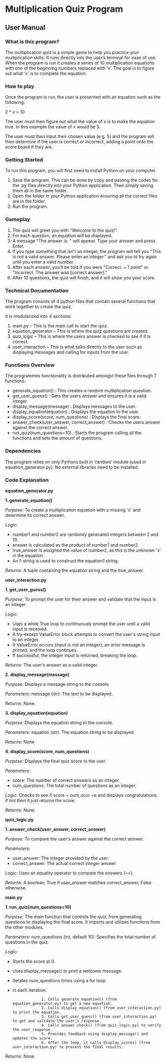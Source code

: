 # **Multiplication Quiz Program**

## User Manual

### What is this program?

The multiplication quiz is a simple game to help you practice your multiplication skills. It runs directly into the user’s terminal for ease of use. When the program is run it creates a series of 10 multiplication equations with one of the beginning numbers replaced with ‘x’. The goal is to figure out what ‘x’ is to complete the equation.

### How to play

Once the program is run, the user is presented with an equation such as the following:

2 \* x = 10

The user must then figure out what the value of x is to make the equation true. In this example the value of x would be 5.

The user must then input their chosen value (e.g. 5) and the program will then determine if the user is correct or incorrect, adding a point onto the score board if they are.

### Getting Started

To run this program, you will first need to install Python on your computer.

1. Save the program. This can be done by copy and pasting the codes for the .py files directly into your Python application. Then simply saving them all in the same folder.
2. Open the folder in your Python application ensuring all the correct files are in the folder.
3. Run the program.

### Gameplay

1. The quiz will greet you with "Welcome to the quiz!".
2. For each question, an equation will be displayed.
3. A message "The answer is: " will appear. Type your answer and press Enter.
4. If you type something that isn't an integer, the program will tell you "This is not a valid answer. Please enter an integer." and ask you to try again until you enter a valid number.
5. After each answer, you'll be told if you were "Correct. + 1 point" or "Incorrect. The answer was \[correct answer\]."
6. After 10 questions, the quiz will finish, and it will show you your score.

### Technical Documentation

The program consists of 4 python files that contain several functions that work together to create the quiz.

It is modularized into 4 sections:

1. main.py – This is the main call to start the quiz.
2. equation_generator – This is where the quiz questions are created.
3. quiz_logic – This is where the users answer is checked to see if it is correct.
4. user_interaction – This is what talks directly to the user such as displaying messages and calling for inputs from the user.

### Functions Overview

The programmes functionality is distributed amongst these files through 7 functions:

- generate_equation() : This creates a random multiplication question.
- get_user_guess() : Gets the users answer and ensures it is a valid integer.
- display_message(message) : Displays messages to the user.
- display_equation(equation) : Displays the equation to the user.
- display_score(score, num_questions) : Displays the final score.
- answer_check(user_answer, correct_answer) : Checks the users answer against the correct answer.
- run_quiz(num_questions=10) : Starts the program calling all the functions and sets the amount of questions.

### Dependencies

The program relies on only Pythons built in ‘random’ module (used in equation_generator.py). No external libraries need to be installed.

### Code Explanation

**equation_generator.py**

**1. generate_equation()**

*Purpose:* To create a multiplication equation with a missing 'x' and determine its correct answer.

*Logic:*

- number1 and number2 are randomly generated integers between 2 and 10.
- answer is calculated as the product of number1 and number2.
- true_answer is assigned the value of number2, as this is the unknown 'x' in the equation.
- An f-string is used to construct the equation1 string.

*Returns:* A tuple containing the equation string and the true_answer.

**user_interaction.py**

**1. get_user_guess()**

*Purpose:* To prompt the user for their answer and validate that the input is an integer.

*Logic:*

- Uses a while True loop to continuously prompt the user until a valid input is received.
- A try-except ValueError block attempts to convert the user's string input to an integer.
- If ValueError occurs (input is not an integer), an error message is printed, and the loop continues.
- If successful, the integer input is returned, breaking the loop.

*Returns:* The user's answer as a valid integer.


**2. display_message(message)**

*Purpose:* Displays a message string to the console.

*Parameters:* message (str): The text to be displayed.

*Returns:* None.


**3. display_equation(equation)**

*Purpose:* Displays the equation string to the console.

*Parameters:* equation (str): The equation string to be displayed.

*Returns:* None


**4. display_score(score, num_questions)**

*Purpose:* Displays the final quiz score to the user.

*Parameters:*

- score: The number of correct answers as an integer.
- num_questions: The total number of questions as an integer.

*Logic:* Checks to see if score = num_scor =e and displays congratulations, if not then it just returns the score.

*Returns:* None.

**quiz_logic.py**

**1. answer_check(user_answer, correct_answer)**

*Purpose:* To compare the user's answer against the correct answer.

*Parameters:*

- user_answer: The integer provided by the user.
- correct_answer: The actual correct integer answer.

*Logic:* Uses an equality operator to compare the answers (==).

*Returns:* A boolean; True if user_answer matches correct_answer, False otherwise.

**main.py**

**1. run_quiz(num_questions=10)**

*Purpose:* The main function that controls the quiz, from generating questions to displaying the final score. It imports and utilizes functions from the other modules.

*Parameters:* num_questions (int, default 10): Specifies the total number of questions in the quiz.

*Logic:*

- Starts the score at 0.
- Uses display_message() to print a welcome message.
- Iterates num_questions times using a for loop.
- In each iteration:

                   1. Calls generate_equation() (from equation_generator.py) to get a new equation.
                   2. Calls display_equation() (from user_interaction.py) to print the equation.
                   3. Calls get_user_guess() (from user_interaction.py) to get and validate the user's response.
                   4. Calls answer_check() (from quiz_logic.py) to verify the user_response.
                   5. Provides feedback using display_message() and updates the score.
                   6. After the loop, it calls display_score() (from user_interaction.py) to present the final results.

*Returns:* None
